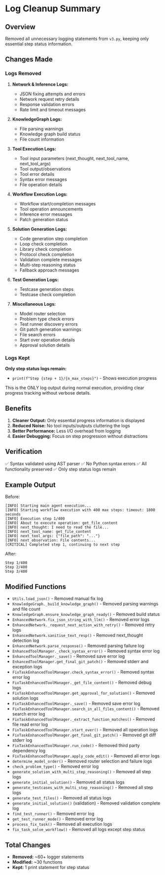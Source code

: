 # Log Cleanup Summary

## Overview
Removed all unnecessary logging statements from `v3.py`, keeping only essential step status information.

## Changes Made

### Logs Removed

1. **Network & Inference Logs:**
   - JSON fixing attempts and errors
   - Network request retry details
   - Response validation errors
   - Rate limit and timeout messages

2. **KnowledgeGraph Logs:**
   - File parsing warnings
   - Knowledge graph build status
   - File count information

3. **Tool Execution Logs:**
   - Tool input parameters (next_thought, next_tool_name, next_tool_args)
   - Tool output/observations
   - Tool error details
   - Syntax error messages
   - File operation details

4. **Workflow Execution Logs:**
   - Workflow start/completion messages
   - Tool operation announcements
   - Inference error messages
   - Patch generation status

5. **Solution Generation Logs:**
   - Code generation step completion
   - Loop check completion
   - Library check completion
   - Protocol check completion
   - Validation complete messages
   - Multi-step reasoning status
   - Fallback approach messages

6. **Test Generation Logs:**
   - Testcase generation steps
   - Testcase check completion

7. **Miscellaneous Logs:**
   - Model router selection
   - Problem type check errors
   - Test runner discovery errors
   - Git patch generation warnings
   - File search errors
   - Start over operation details
   - Approval solution details

### Logs Kept

**Only step status logs remain:**
- `print(f"Step {step + 1}/{n_max_steps}")` - Shows execution progress

This is the ONLY log output during normal execution, providing clear progress tracking without verbose details.

## Benefits

1. **Cleaner Output:** Only essential progress information is displayed
2. **Reduced Noise:** No tool inputs/outputs cluttering the logs
3. **Better Performance:** Less I/O overhead from logging
4. **Easier Debugging:** Focus on step progression without distractions

## Verification

✅ Syntax validated using AST parser
✅ No Python syntax errors
✅ All functionality preserved
✅ Only step status logs remain

## Example Output

Before:
```
[INFO] Starting main agent execution...
[INFO] Starting workflow execution with 400 max steps: timeout: 1800 seconds
[INFO] Execution step 1/400
[INFO] About to execute operation: get_file_content
[INFO] next_thought: I need to read the file...
[INFO] next_tool_name: get_file_content
[INFO] next_tool_args: {"file_path": "..."}
[INFO] next_observation: File contents...
[CRITICAL] Completed step 1, continuing to next step
```

After:
```
Step 1/400
Step 2/400
Step 3/400
```

## Modified Functions

- `Utils.load_json()` - Removed manual fix log
- `KnowledgeGraph._build_knowledge_graph()` - Removed parsing warnings and file count
- `KnowledgeGraph.ensure_knowledge_graph_ready()` - Removed build status
- `EnhancedNetwork.fix_json_string_with_llm()` - Removed error logs
- `EnhancedNetwork._request_next_action_with_retry()` - Removed retry logs
- `EnhancedNetwork.sanitise_text_resp()` - Removed next_thought detection log
- `EnhancedNetwork.parse_response()` - Removed parsing failure log
- `EnhancedToolManager._check_syntax_error()` - Removed syntax error log
- `EnhancedToolManager._save()` - Removed save error log
- `EnhancedToolManager.get_final_git_patch()` - Removed stderr and exception logs
- `FixTaskEnhancedToolManager.check_syntax_error()` - Removed syntax error log
- `FixTaskEnhancedToolManager._get_file_content()` - Removed debug logs
- `FixTaskEnhancedToolManager.get_approval_for_solution()` - Removed solution logs
- `FixTaskEnhancedToolManager._save()` - Removed save error log
- `FixTaskEnhancedToolManager.search_in_all_files_content()` - Removed search error log
- `FixTaskEnhancedToolManager._extract_function_matches()` - Removed file read error log
- `FixTaskEnhancedToolManager.start_over()` - Removed all operation logs
- `FixTaskEnhancedToolManager.get_final_git_patch()` - Removed git diff stderr log
- `FixTaskEnhancedToolManager.run_code()` - Removed third party dependency log
- `FixTaskEnhancedToolManager.apply_code_edit()` - Removed all error logs
- `determine_model_order()` - Removed router selection and failure logs
- `check_problem_type()` - Removed error log
- `generate_solution_with_multi_step_reasoning()` - Removed all step logs
- `generate_initial_solution()` - Removed all status logs
- `generate_testcases_with_multi_step_reasoning()` - Removed all step logs
- `generate_test_files()` - Removed all status logs
- `generate_initial_solution()` (validation) - Removed validation complete log
- `find_test_runner()` - Removed error log
- `get_test_runner_mode()` - Removed error log
- `process_fix_task()` - Removed all execution logs
- `fix_task_solve_workflow()` - Removed all logs except step status

## Total Changes

- **Removed:** ~60+ logger statements
- **Modified:** ~30 functions
- **Kept:** 1 print statement for step status

